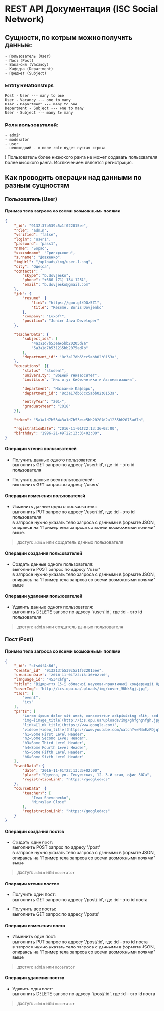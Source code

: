 # REST API Документация (ISC Social Network)


## Сущности, по котрым можно получить данные:
	- Пользователь (User)
	- Пост (Post)
	- Вакансия (Vacancy)
	- Кафедра (Department)
	- Предмет (Subject)

### Entity Relationships
	Post - User --- many to one
	User - Vacancy --- one to many
	User - Department --- many to one
	Department - Subject --- one to many
	User - Subject --- many to many

### Роли пользователей: 
	- admin
	- moderator
	- user
	- невошедший - в поле role будет пустая строка
! Пользователь более низкокого ранга не может содавать пользователя более высокого ранга.
	Исключением является регистрация.


## Как проводить операции над данными по разным сущностям

### Пользователь (User)
#### Пример тела запроса со всеми возможными полями
```json
{
	"_id": "9132137b539c5a1f022015ee",
	"role": "admin",
	"verified": "false",
	"login": "user1",
	"password": "pass1",
	"name": "Борис",
	"secondname": "Григорьевич",
	"surname": "Довженко",
	"imgUrl": "/uploads/img/user-1.png",
	"city": "Одесса",
	"contacts": {
		"skype": "b.dovjenko",
		"phone": "+380 (73) 134 1254",
		"email": "b.dovjenko@gmail.com"
	},
	"job": {
		"resume": {
			"link": "https://goo.gl/DOz5Z1",
			"title": "Resume. Boris Dovjenko"
		},
		"company": "Luxoft",
		"position": "Junior Java Developer"
	},

	"teacherData": {
		"subject_ids": [
			"4a3a1d7b53eae5bb20205d2a"
			"5a3a1d7b531235bb2075ad7b"
		],
		"department_id": "8c3a17db53cc5abb0220153a",
	},
	"educations": [{
		"status": "student",
		"university": "Водный Университет",
		"institute": "Институт Кибернетики и Автоматизации",

		"department": "Название Кафедры",
		"department_id": "8c3a17db53cc5abb0220153a",

		"entryYear": "2014",
		"graduateYear": "2018"
	}],

	"token": "5a3a1d7b534a3a1d7b53eae5bb20205d2a1235bb2075ad7b",

	"registrationDate": "2016-11-01T22:13:36+02:00",
	"birthday": "1996-21-09T22:13:36+02:00",
}
```
#### Операции чтения пользователей
- Получить данные одного пользователя: <br>
	выполнить GET запрос по адресу '/user/:id', где :id - это id пользователя

- Получить данные всех пользователей: <br>
	выполнить GET запрос по адресу '/users'

#### Операции изменения пользователей
- Изменить данные одного пользователя: <br>
	выполнить PUT запрос по адресу '/user/:id', где :id - это id пользователя <br>
	в запросе нужно указать тело запроса с данными в формате JSON, опираясь на "Пример тела запроса со всеми возможными полями" выше.

> доступ: `admin` или создатель данных пользователя

#### Операции создания пользователей
- Создать данные одного пользователя: <br>
	выполнить POST запрос по адресу '/user' <br>
	в запросе нужно указать тело запроса с данными в формате JSON, опираясь на "Пример тела запроса со всеми возможными полями" выше

#### Операции удаления пользователей
- Удалить данные одного пользователя: <br>
	выполнить DELETE запрос по адресу '/user/:id', где :id - это id пользователя

> доступ: `admin` или создатель данных пользователя


### Пост (Post)
#### Пример тела запроса со всеми возможными полями
```json
{
	"_id": "sfsd6f4s6d",
	"creator_id": "9132137b539c5a1f022015ee",
	"creationDate": "2016-11-01T22:13:36+02:00",
	"language_id": "4534chfg",
	"title": "Відкриття 15-ї обласної науково-практичної конференції Одеського територіального відділення Малої академії наук",
	"coverImg": "http://ics.opu.ua/uploads/img/cover_56hk5gj.jpg",
	"tags": [
		"event",
		"ics"
	],
	"parts": [
		"Lorem ipsum dolor sit amet, consectetur adipisicing elit, sed do eiusmod tempor incididunt ut labore et dolore magna aliqua.",
		"img=[image_title](http://ics.opu.ua/uploads/img/ghfghghfgh.jpg)",
		"link=[link_title](https://www.google.com)",
		"video=[video_title](https://www.youtube.com/watch?v=N4mEzFDjqtA)",
		"h1=Some First Level Header",
		"h2=Some Second Level Header",
		"h3=Some Third Level Header",
		"h4=Some Fourth Level Header",
		"h5=Some Fifth Level Header",
		"h6=Some Sixth Level Header"
	],
	"eventData": {
		"date": "2016-11-01T22:13:36+02:00",
		"place": "Одесса, ул. Генуезская, 12, 3-й этаж, офис 307а",
		"registrationLink": "https://googledocs"
	},
	"courseData": {
		"teachers": [
			"Ivan Shevchenko",
			"Miroslav Close"
		],
		"registrationLink": "https://googledocs"
	}
}
```
#### Операции создания постов
- Создать один пост: <br>
	выполнить POST запрос по адресу '/post' <br>
	в запросе нужно указать тело запроса с данными в формате JSON, опираясь на "Пример тела запроса со всеми возможными полями" выше

> доступ: `admin` или `moderator`

#### Операции чтения постов
- Получить один пост: <br>
	выполнить GET запрос по адресу '/post/:id', где :id - это id поста

- Получить все посты: <br>
	выполнить GET запрос по адресу '/posts'

#### Операции изменения поста
- Изменить один пост: <br>
	выполнить PUT запрос по адресу '/post/:id', где :id - это id поста <br>
	в запросе нужно указать тело запроса с данными в формате JSON, опираясь на "Пример тела запроса со всеми возможными полями" выше

> доступ: `admin` или `moderator`

#### Операции удаления постов
- Удалить один пост: <br>
	выполнить DELETE запрос по адресу '/post/:id', где :id - это id поста

> доступ: `admin` или `moderator`